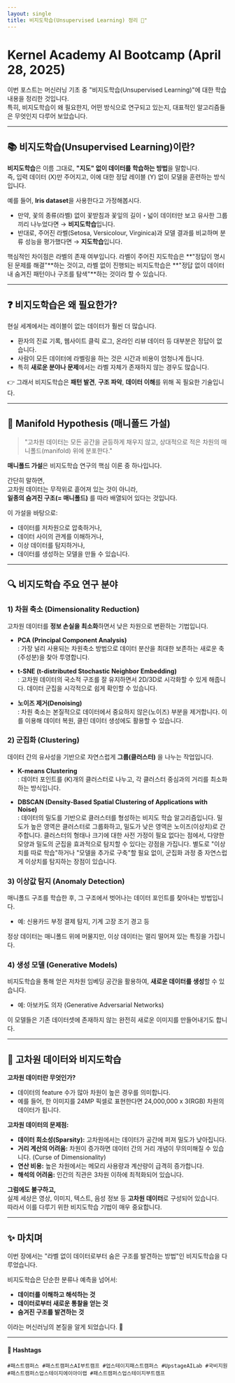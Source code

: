 ```yaml
---
layout: single
title: 비지도학습(Unsupervised Learning) 정리 🌱"
---
```


# Kernel Academy AI Bootcamp (April 28, 2025)

이번 포스트는 머신러닝 기초 중 "비지도학습(Unsupervised Learning)"에 대한 학습 내용을 정리한 것입니다.  
특히, 비지도학습이 왜 필요한지, 어떤 방식으로 연구되고 있는지, 대표적인 알고리즘들은 무엇인지 다루어 보았습니다.

---

## 📚 비지도학습(Unsupervised Learning)이란?

**비지도학습**은 이름 그대로, **"지도" 없이 데이터를 학습하는 방법**을 말합니다.  
즉, 입력 데이터 \(X\)만 주어지고, 이에 대한 정답 레이블 \(Y\) 없이 모델을 훈련하는 방식입니다.

예를 들어, **Iris dataset**을 사용한다고 가정해봅시다.

- 만약, 꽃의 종류(라벨) 없이 꽃받침과 꽃잎의 길이・넓이 데이터만 보고 유사한 그룹끼리 나누었다면 → **비지도학습**입니다.
- 반대로, 주어진 라벨(Setosa, Versicolour, Virginica)과 모델 결과를 비교하며 분류 성능을 평가했다면 → **지도학습**입니다.

핵심적인 차이점은 라벨의 존재 여부입니다. 라벨이 주어진 지도학습은 **"정답이 명시된 문제를 해결"**하는 것이고, 라벨 없이 진행되는 비지도학습은 **"정답 없이 데이터 내 숨겨진 패턴이나 구조를 탐색"**하는 것이라 할 수 있습니다.

---

## ❓ 비지도학습은 왜 필요한가?

현실 세계에서는 레이블이 없는 데이터가 훨씬 더 많습니다.

- 환자의 진료 기록, 웹사이트 클릭 로그, 온라인 리뷰 데이터 등 대부분은 정답이 없습니다.
- 사람이 모든 데이터에 라벨링을 하는 것은 시간과 비용이 엄청나게 듭니다.
- 특히 **새로운 분야나 문제**에서는 라벨 자체가 존재하지 않는 경우도 많습니다.

👉 그래서 비지도학습은 **패턴 발견**, **구조 파악**, **데이터 이해**를 위해 꼭 필요한 기술입니다.

---

## 🌌 Manifold Hypothesis (매니폴드 가설)

> "고차원 데이터는 모든 공간을 균등하게 채우지 않고, 상대적으로 적은 차원의 매니폴드(manifold) 위에 분포한다."

**매니폴드 가설**은 비지도학습 연구의 핵심 이론 중 하나입니다.

간단히 말하면,  
고차원 데이터는 무작위로 흩어져 있는 것이 아니라,  
**일종의 숨겨진 구조(= 매니폴드)** 를 따라 배열되어 있다는 것입니다.

이 가설을 바탕으로:

- 데이터를 저차원으로 압축하거나,
- 데이터 사이의 관계를 이해하거나,
- 이상 데이터를 탐지하거나,
- 데이터를 생성하는 모델을 만들 수 있습니다.

---

## 🔍 비지도학습 주요 연구 분야

### 1) 차원 축소 (Dimensionality Reduction)

고차원 데이터를 **정보 손실을 최소화**하면서 낮은 차원으로 변환하는 기법입니다.

- **PCA (Principal Component Analysis)**  
  : 가장 널리 사용되는 차원축소 방법으로 데이터 분산을 최대한 보존하는 새로운 축(주성분)을 찾아 투영합니다.

- **t-SNE (t-distributed Stochastic Neighbor Embedding)**  
  : 고차원 데이터의 국소적 구조를 잘 유지하면서 2D/3D로 시각화할 수 있게 해줍니다. 데이터 군집을 시각적으로 쉽게 확인할 수 있습니다.

- **노이즈 제거(Denoising)**  
  : 차원 축소는 본질적으로 데이터에서 중요하지 않은(노이즈) 부분을 제거합니다. 이를 이용해 데이터 복원, 클린 데이터 생성에도 활용할 수 있습니다.

### 2) 군집화 (Clustering)

데이터 간의 유사성을 기반으로 자연스럽게 **그룹(클러스터)** 을 나누는 작업입니다.

- **K-means Clustering**  
  : 데이터 포인트를 \(K\)개의 클러스터로 나누고, 각 클러스터 중심과의 거리를 최소화하는 방식입니다.
  
- **DBSCAN (Density-Based Spatial Clustering of Applications with Noise)**  
  : 데이터의 밀도를 기반으로 클러스터를 형성하는 비지도 학습 알고리즘입니다. 밀도가 높은 영역은 클러스터로 그룹화하고, 밀도가 낮은 영역은 노이즈(이상치)로 간주합니다. 클러스터의 형태나 크기에 대한 사전 가정이 필요 없다는 점에서, 다양한 모양과 밀도의 군집을 효과적으로 탐지할 수 있다는 강점을 가집니다. 별도로 "이상치를 따로 학습"하거나 "모델을 추가로 구축"할 필요 없이, 군집화 과정 중 자연스럽게 이상치를 탐지하는 장점이 있습니다.

### 3) 이상값 탐지 (Anomaly Detection)

매니폴드 구조를 학습한 후, 그 구조에서 벗어나는 데이터 포인트를 찾아내는 방법입니다.

- 예: 신용카드 부정 결제 탐지, 기계 고장 조기 경고 등

정상 데이터는 매니폴드 위에 머물지만, 이상 데이터는 멀리 떨어져 있는 특징을 가집니다.

### 4) 생성 모델 (Generative Models)

비지도학습을 통해 얻은 저차원 임베딩 공간을 활용하여, **새로운 데이터를 생성**할 수 있습니다.

- 예: 아보카도 의자 (Generative Adversarial Networks)
  
이 모델들은 기존 데이터셋에 존재하지 않는 완전히 새로운 이미지를 만들어내기도 합니다.

---

## 🧩 고차원 데이터와 비지도학습

**고차원 데이터란 무엇인가?**

- 데이터의 feature 수가 많아 차원이 높은 경우를 의미합니다.
- 예를 들어, 한 이미지를 24MP 픽셀로 표현한다면 24,000,000 x 3(RGB) 차원의 데이터가 됩니다.

**고차원 데이터의 문제점:**

- **데이터 희소성(Sparsity):** 고차원에서는 데이터가 공간에 퍼져 밀도가 낮아집니다.
- **거리 계산의 어려움:** 차원이 증가하면 데이터 간의 거리 개념이 무의미해질 수 있습니다. (Curse of Dimensionality)
- **연산 비용:** 높은 차원에서는 메모리 사용량과 계산량이 급격히 증가합니다.
- **해석의 어려움:** 인간의 직관은 3차원 이하에 최적화되어 있습니다.

**그럼에도 불구하고,**  
실제 세상은 영상, 이미지, 텍스트, 음성 정보 등 **고차원 데이터**로 구성되어 있습니다.  
따라서 이를 다루기 위한 비지도학습 기법이 매우 중요합니다.

---

## ✨ 마치며

이번 장에서는 "라벨 없이 데이터로부터 숨은 구조를 발견하는 방법"인 비지도학습을 다루었습니다.

비지도학습은 단순한 분류나 예측을 넘어서:

- **데이터를 이해하고 해석하는 것**
- **데이터로부터 새로운 통찰을 얻는 것**
- **숨겨진 구조를 발견하는 것**

이라는 머신러닝의 본질을 알게 되었습니다. 🚀

---

#### 🔖 Hashtags  
`#패스트캠퍼스 #패스트캠퍼스AI부트캠프 #업스테이지패스트캠퍼스 #UpstageAILab #국비지원 #패스트캠퍼스업스테이지에이아이랩 #패스트캠퍼스업스테이지부트캠프`
